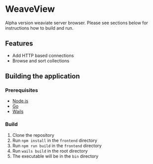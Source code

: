 # WeaveView

Alpha version weaviate server browser. Please see sections below for instructions how to build and run.

## Features
- Add HTTP based connections
- Browse and sort collections

## Building the application

### Prerequisites
- [Node.js](https://nodejs.org/en/)
- [Go](https://go.dev/doc/install)
- [Wails](https://wails.io/)

### Build
1. Clone the repository
2. Run `npm install` in the `frontend` directory
3. Run `npm run build` in the `frontend` directory
4. Run `wails build` in the root directory
5. The executable will be in the `bin` directory
